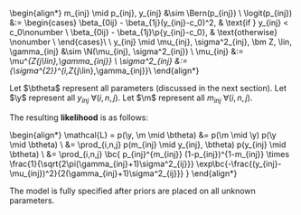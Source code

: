 \begin{align*}
  m_{inj} \mid p_{inj}, y_{inj} &\sim \Bern(p_{inj}) \\
  \logit(p_{inj}) &:= \begin{cases}
  \beta_{0ij} - \beta_{1j}(y_{inj}-c_0)^2, & \text{if } y_{inj} < c_0\nonumber \\
  \beta_{0ij} - \beta_{1j}\p{y_{inj}-c_0}, & \text{otherwise} \nonumber \\
  \end{cases}\\
  \\
  y_{inj} \mid \mu_{inj}, \sigma^2_{inj}, \bm Z, \lin, \gamma_{inj}
  &\sim \N(\mu_{inj}, \sigma^2_{inj}) \\
  \mu_{inj} &:= \mu^*_{Z_{j\lin},\gamma_{inj}} \\
  \sigma^2_{inj} &:= {\sigma^{2}}^*_{i,Z_{j\lin},\gamma_{inj}}\\
\end{align*}

Let $\btheta$ represent all parameters (discussed in the next section).
Let $\y$ represent all $y_{inj} ~ \forall(i,n,j)$.
Let $\m$ represent all $m_{inj} ~ \forall(i,n,j)$.

The resulting **likelihood** is as follows:

\begin{align*}
\mathcal{L} = p(\y, \m \mid \btheta) &= p(\m \mid \y) p(\y \mid \btheta) \\
&= \prod_{i,n,j} p(m_{inj} \mid y_{inj}, \btheta) p(y_{inj} \mid \btheta) \\
&= \prod_{i,n,j} \bc{
  p_{inj}^{m_{inj}} (1-p_{inj})^{1-m_{inj}} \times 
   \frac{1}{\sqrt{2\pi(\gamma_{inj}+1)\sigma^2_{ij}}} \exp\bc{-\frac{(y_{inj}-\mu_{inj})^2}{2(\gamma_{inj}+1)\sigma^2_{ij}}}
}
\end{align*}

The model is fully specified after priors are placed on all unknown parameters.
